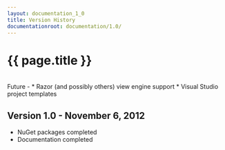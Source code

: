 ```yaml
---
layout: documentation_1_0
title: Version History
documentationroot: documentation/1.0/
---
```

{{ page.title }}
=
<br/>
Future
-
* Razor (and possibly others) view engine support
* Visual Studio project templates

Version 1.0 - November 6, 2012
-
* NuGet packages completed
* Documentation completed